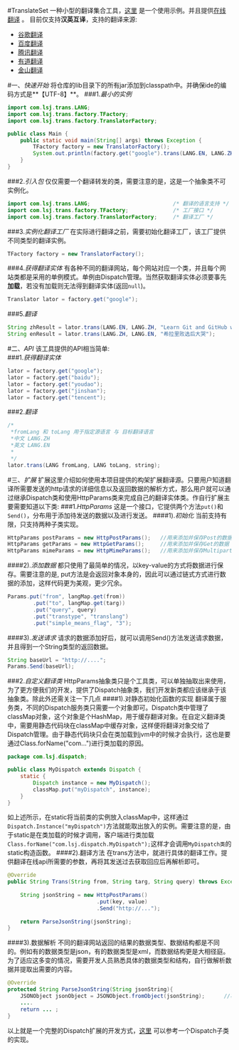 #TranslateSet
一种小型的翻译集合工具，[这里](https://github.com/lsj9383/translate-set/blob/master/src/test/TransTest.java) 是一个使用示例。并且提供[在线翻译](http://139.199.209.106/trans/) 。
目前仅支持**汉英互译**，支持的翻译来源:
* [谷歌翻译](http://translate.google.cn/)
* [百度翻译](http://fanyi.baidu.com/)
* [腾讯翻译](http://fanyi.qq.com/)
* [有道翻译](http://fanyi.youdao.com/)
* [金山翻译](http://fy.iciba.com/)

#一、*快速开始*
将仓库的lib目录下的所有jar添加到classpath中。并确保ide的编码方式是**【UTF-8】**。
###1.*最小的实例*
```java
import com.lsj.trans.LANG;
import com.lsj.trans.factory.TFactory;
import com.lsj.trans.factory.TranslatorFactory;

public class Main {
	public static void main(String[] args) throws Exception {
		TFactory factory = new TranslatorFactory();
		System.out.println(factory.get("google").trans(LANG.EN, LANG.ZH, "hello world"));
	}
}
```

###2.*引入包*
仅仅需要一个翻译转发的类，需要注意的是，这是一个抽象类不可实例化。
```java
import com.lsj.trans.LANG;							/* 翻译的语言支持 */
import com.lsj.trans.factory.TFactory;				/* 工厂接口 */
import com.lsj.trans.factory.TranslatorFactory;		/* 翻译工厂 */
```

###3.*实例化翻译工厂*
在实际进行翻译之前，需要初始化翻译工厂，该工厂提供不同类型的翻译实例。
```java
TFactory factory = new TranslatorFactory();
```

###4.*获得翻译实体*
有各种不同的翻译网站，每个网站对应一个类，并且每个网站类都是采用的单例模式。单例由Dispatch管理。当然获取翻译实体必须要事先**加载**，若没有加载则无法得到翻译实体(返回`null`)。
```java
Translator lator = factory.get("google");
```

###5.*翻译*
```java
String zhResult = lator.trans(LANG.EN, LANG.ZH, "Learn Git and GitHub without any code!");		//英文翻译为中文
String enResult = lator.trans(LANG.ZH, LANG.EN, "希拉里败选后大哭");							//中文翻译为英文
```

#二、*API*
该工具提供的API相当简单:<br>
###1.*获得翻译实体*
```JAVA
lator = factory.get("google");
lator = factory.get("baidu");
lator = factory.get("youdao");
lator = factory.get("jinshan");
lator = factory.get("tencent");
```
###2.*翻译*
```JAVA
/*
 *fromLang 和 toLang 用于指定源语言 与 目标翻译语言
 *中文 LANG.ZH
 *英文 LANG.EN
 *
 */
lator.trans(LANG fromLang, LANG toLang, string);
```

#三、*扩展*
扩展这里介绍如何使用本项目提供的构架扩展翻译源。只要用户知道翻译所需要发送的http请求的详细信息以及返回数据的解析方式，那么用户就可以通过继承Dispatch类和使用HttpParams类来完成自己的翻译实体类。作自行扩展主要需要知道以下类:
###1.*HttpParams*
这是一个接口，它提供两个方法`put()`和`Send()`，分布用于添加待发送的数据以及进行发送。
####1).*初始化*
当前支持有限，只支持两种子类实现。
```java
HttpParams postParams = new HttpPostParams();	//用来添加并保存Post的数据
HttpParams getParams = new HttpGetParams();		//用来添加并保存Get的数据
HttpParams mimeParams = new HttpMimeParams();	//用来添加并保存Multipart/form数据
```
####2).*添加数据*
都只使用了最简单的情况，以key-value的方式将数据进行保存。需要注意的是, put方法是会返回对象本身的，因此可以通过链式方式进行数据的添加，这样代码更为美观，更少冗余。
```java
Params.put("from", langMap.get(from))
		.put("to", langMap.get(targ))
		.put("query", query)
		.put("transtype", "translang")
		.put("simple_means_flag", "3");
```
####3).*发送请求*
请求的数据添加好后，就可以调用Send()方法发送请求数据，并且得到一个String类型的返回数据。
```java
String baseUrl = "http://....";
Params.Send(baseUrl);
```
###2.*自定义翻译类*
HttpParams抽象类只是个工具类，可以单独抽取出来使用，为了更方便我们的开发，提供了Dispatch抽象类，我们开发新类都应该继承于该抽象类。除此外还需关注一下几点
####1).对静态初始化函数的实现
翻译属于服务类，不同的Dispatch服务类只需要一个对象即可。Dispatch类中管理了classMap对象，这个对象是个HashMap，用于缓存翻译对象。在自定义翻译类中，需要用静态代码块在classMap中缓存对象，这样便将翻译对象交给了Dispatch管理。由于静态代码块只会在类加载到jvm中的时候才会执行，这也是要通过Class.forName("com...")进行类加载的原因。
```java
package com.lsj.dispatch;

public class MyDispatch extends Dispatch {
	static {
		Dispatch instance = new MyDispatch();
		classMap.put("myDispatch", instance);
	}
}
```
如上述所示，在static将当前类的实例放入classMap中，这样通过`Dispatch.Instance("myDispatch")`方法就能取出放入的实例。需要注意的是，由于static是在类加载的时候才调用，客户端进行类加载`Class.forName("com.lsj.dispatch.MyDispatch");`这样才会调用`MyDispatch类`的static构造函数。
####2).翻译方法
在trans方法中，就进行具体的翻译工作。提供翻译在线api所需要的参数，再将其发送过去获取回应后再解析即可。
```java
@Override
public String Trans(String from, String targ, String query) throws Exception{
	
	String jsonString = new HttpPostParams()
							.put(key, value)
							.Send("http://...");
	
	return ParseJsonString(jsonString);
}
```
####3).数据解析
不同的翻译网站返回的结果的数据类型、数据结构都是不同的。例如有的数据类型是json，有的数据类型是xml，而数据结构更是大相径庭。为了适应这多变的情况，需要开发人员熟悉具体的数据类型和结构，自行做解析数据并提取出需要的内容。
```java
@Override
protected String ParseJsonString(String jsonString){
	JSONObject jsonObject = JSONObject.fromObject(jsonString);		//将json字符串转换为json对象
	....
	return ... ;
}
```

以上就是一个完整的Dispatch扩展的开发方式，[这里](https://github.com/lsj9383/TranslateSet/blob/master/src/com/lsj/Trans/JinshanDispatch.java) 可以参考一个Dispatch子类的实现。
